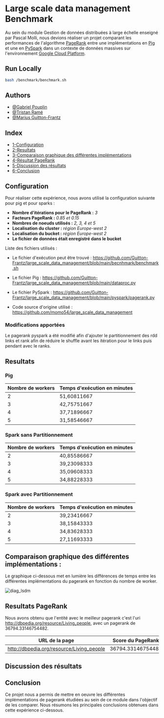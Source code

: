 # Large scale data management Benchmark

Au sein du module Gestion de données distribuées à large échelle enseigné par Pascal Molli, nous devions réaliser un projet comparant les performances de l'algorithme [PageRank](https://wikipedia.org/wiki/PageRank) entre une implémentations en [Pig](https://pig.apache.org/) et une en [PySpark](https://spark.apache.org/docs/latest/api/python/index.html) dans un contexte de données massives sur l'environnement [Google Cloud Platform](https://cloud.google.com).

## Run Locally

```bash
bash /benchmark/benchmark.sh
```
## Authors

- [@Gabriel Pouplin](https://github.com/Lapin-Obez)
- [@Tristan Ramé](https://github.com/TRRame)
- [@Marius Guitton-Frantz](https://github.com/Guitton-Frantz)

## Index

* [1-Configuration](#configuration) 
* [2-Resultats](#resultats) 
* [3-Comparaison graphique des différentes implémentations](#comparaison-graphique-des-différentes-implementations)
* [4-Résultat PageRank](#resultats-pagerank)
* [5-Discussion des résultats](#discussion-des-resultats)
* [6-Conclusion](#conclusion)


<a name="configuration"/>

## Configuration

Pour réaliser cette expérience, nous avons utilisé la configuration suivante pour pig et pour sparks :
* **Nombre d'itérations pour le PageRank :** _3_
* **Facteurs PageRank :** _0.85 et 0.15_
* **Nombres de noeuds utilisés :** _2, 3, 4 et 5_
* **Localisation du cluster :** _région Europe-west 2_
* **Localisation du bucket :** _région Europe-west 2_
* **Le fichier de données était enregistré dans le bucket**

Liste des fichiers utilisés : 
* Le fichier d'exécution peut être trouvé : https://github.com/Guitton-Frantz/large_scale_data_management/blob/main/becnhmark/benchmark.sh

* Le fichier Pig : https://github.com/Guitton-Frantz/large_scale_data_management/blob/main/dataproc.py

* Le fichier PySpark : https://github.com/Guitton-Frantz/large_scale_data_management/blob/main/pyspark/pagerank.py

* Code source d'origine utilisé : https://github.com/momo54/large_scale_data_management

### Modifications apportées

Le pagerank pyspark a été modifié afin d'ajouter le partitionnement des rdd links et rank afin de réduire le shuffle avant les itération pour le links puis pendant avec le ranks. 


<a name="resultats"/>

## Resultats

### Pig

| Nombre de workers | Temps d'exécution en minutes |
|---|---|
| 2 | 51,60811667 |
| 3 | 42,75751667 |
| 4 | 37,71896667 |
| 5 | 31,58546667 |

### Spark sans Partitionnement

| Nombre de workers | Temps d'exécution en minutes |
|---|---|
| 2 | 40,85586667 |
| 3 | 39,23098333 |
| 4 | 35,09608333 |
| 5 | 34,88228333 |

### Spark avec Partitionnement

| Nombre de workers | Temps d'exécution en minutes |
|---|---|
| 2 | 39,23416667 |
| 3 | 38,15843333 |
| 4 | 34,83628333 |
| 5 | 27,11693333 |


<a name="comparaison-graphique-des-différentes-implementations"/>

## Comparaison graphique des différentes implémentations :
Le graphique ci-dessous met en lumière les différences de temps entre les différentes implémentations du pagerank en fonction du nombre de worker.

![diag_lsdm](https://github.com/Guitton-Frantz/large_scale_data_management/assets/60448956/70b294d3-d107-4a6f-9333-4c3f1a74f7ea)

<a name="resultats-pagerank"/>

## Resultats PageRank
Nous avons obtenu que l'entité avec le meilleur pagerank c'est l'uri http://dbpedia.org/resource/Living_people, avec un pagerank de 36794.33146754482.

| URL de la page | Score du PageRank |
|---|---|
| http://dbpedia.org/resource/Living_people |  36794.33146754482  |


<a name="discussion-des-resultats"/>

## Discussion des résultats


<a name="conclusion"/>

## Conclusion
Ce projet nous a permis de mettre en oeuvre les différentes implémentations de pagerank étudiées au sein de ce module dans l'objectif de les comparer. Nous résumons les principales conclusions obtenues dans cette expérience ci-dessous.
